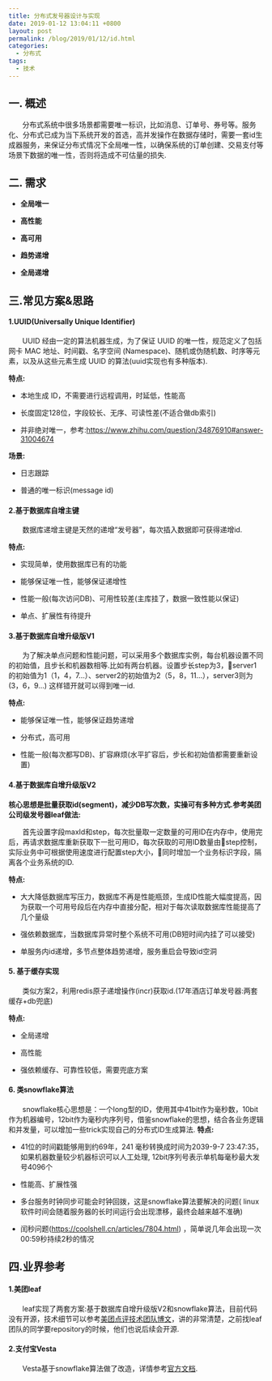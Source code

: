 ```yaml
---
title: 分布式发号器设计与实现
date: 2019-01-12 13:04:11 +0800
layout: post
permalink: /blog/2019/01/12/id.html
categories:
  - 分布式
tags:
  - 技术
---
```


## 一. 概述
&nbsp; &nbsp; &nbsp; &nbsp;分布式系统中很多场景都需要唯一标识，比如消息、订单号、券号等。服务化、分布式已成为当下系统开发的首选，高并发操作在数据存储时，需要一套id生成器服务，来保证分布式情况下全局唯一性，以确保系统的订单创建、交易支付等场景下数据的唯一性，否则将造成不可估量的损失.
## 二. 需求
- **全局唯一** 

- **高性能**

- **高可用**

- **趋势递增**

- **全局递增**

## 三.常见方案&思路
#### 1.UUID(Universally Unique Identifier)
&nbsp; &nbsp; &nbsp; &nbsp;UUID 经由一定的算法机器生成，为了保证 UUID 的唯一性，规范定义了包括网卡 MAC 地址、时间戳、名字空间 (Namespace)、随机或伪随机数、时序等元素，以及从这些元素生成 UUID 的算法(uuid实现也有多种版本).

**特点:**  

- 本地生成 ID，不需要进行远程调用，时延低，性能高

- 长度固定128位，字段较长、无序、可读性差(不适合做db索引) 

- 并非绝对唯一，参考:https://www.zhihu.com/question/34876910#answer-31004674

**场景:**

- 日志跟踪

- 普通的唯一标识(message id)    

#### 2.基于数据库自增主键
&nbsp; &nbsp; &nbsp; &nbsp;数据库递增主键是天然的递增“发号器”，每次插入数据即可获得递增id.

**特点:**

- 实现简单，使用数据库已有的功能

- 能够保证唯一性，能够保证递增性

- 性能一般(每次访问DB)、可用性较差(主库挂了，数据一致性能以保证)

- 单点、扩展性有待提升


#### 3.基于数据库自增升级版V1

&nbsp; &nbsp; &nbsp; &nbsp;为了解决单点问题和性能问题，可以采用多个数据库实例，每台机器设置不同的初始值，且步长和机器数相等.比如有两台机器。设置步长step为3，server1的初始值为1（1，4，7...）、server2的初始值为2（5，8，11...），server3则为(3，6，9...) 这样错开就可以得到唯一id.

**特点:**  

- 能够保证唯一性，能够保证趋势递增

- 分布式，高可用

- 性能一般(每次都写DB)、扩容麻烦(水平扩容后，步长和初始值都需要重新设置)

#### 4.基于数据库自增升级版V2
**核心思想是批量获取id(segment)，减少DB写次数，实操可有多种方式.参考美团公司级发号器leaf做法:**
  
&nbsp; &nbsp; &nbsp; &nbsp;首先设置字段maxId和step，每次批量取一定数量的可用ID在内存中，使用完后，再请求数据库重新获取下一批可用ID，每次获取的可用ID数量由step控制，实际业务中可根据使用速度进行配置step大小，同时增加一个业务标识字段，隔离各个业务系统的ID.

**特点:** 

- 大大降低数据库写压力，数据库不再是性能瓶颈，生成ID性能大幅度提高，因为获取一个可用号段后在内存中直接分配，相对于每次读取数据库性能提高了几个量级

- 强依赖数据库，当数据库异常时整个系统不可用(DB短时间内挂了可以接受)

- 单服务内id递增，多节点整体趋势递增，服务重启会导致id空洞

#### 5. 基于缓存实现

&nbsp; &nbsp; &nbsp; &nbsp;类似方案2，利用redis原子递增操作(incr)获取id.(17年酒店订单发号器:两套缓存+db兜底)

**特点:** 

- 全局递增

- 高性能

- 强依赖缓存、可靠性较低，需要兜底方案

#### 6. 类snowflake算法
&nbsp; &nbsp; &nbsp; &nbsp;snowflake核心思想是：一个long型的ID，使用其中41bit作为毫秒数，10bit作为机器编号，12bit作为毫秒内序列号，借鉴snowflake的思想，结合各业务逻辑和并发量，可以增加一些trick实现自己的分布式ID生成算法. 
**特点:** 

- 41位的时间戳能够用到约69年，241 毫秒转换成时间为2039-9-7 23:47:35，如果机器数量较少机器标识可以人工处理, 12bit序列号表示单机每毫秒最大发号4096个

- 性能高、扩展性强

- 多台服务时钟同步可能会时钟回拨，这是snowflake算法要解决的问题( linux软件时间会随着服务器的长时间运行会出现漂移，最终会越来越不准确)

- 闰秒问题(https://coolshell.cn/articles/7804.html) ，简单说几年会出现一次00:59秒持续2秒的情况

## 四.业界参考
#### 1.美团leaf
&nbsp; &nbsp; &nbsp; &nbsp;leaf实现了两套方案:基于数据库自增升级版V2和snowflake算法，目前代码没有开源，技术细节可以参考[美团点评技术团队博文](https://tech.meituan.com/2017/04/21/mt-leaf.html)，讲的非常清楚，之前找leaf团队的同学要repository的时候，他们也说后续会开源.


#### 2.支付宝Vesta
&nbsp; &nbsp; &nbsp; &nbsp;Vesta基于snowflake算法做了改造，详情参考[官方文档](https://gitee.com/robertleepeak/vesta-id-generator).














